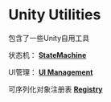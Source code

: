 # Unity Utilities

包含了一些Unity自用工具

状态机：
**[StateMachine](docs/StateMachine.md)**

UI管理：
**[UI Management](docs/UI_Management.md)**

可序列化对象注册表
**[Registry](docs/Registry.md)**

